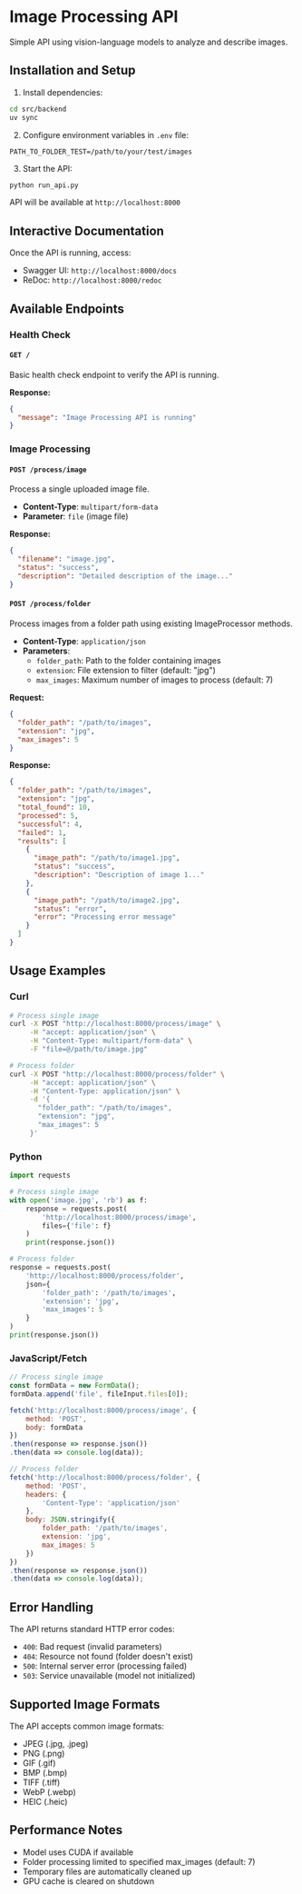 # Image Processing API

Simple API using vision-language models to analyze and describe images.

## Installation and Setup

1. Install dependencies:
```bash
cd src/backend
uv sync
```

2. Configure environment variables in `.env` file:
```
PATH_TO_FOLDER_TEST=/path/to/your/test/images
```

3. Start the API:
```bash
python run_api.py
```

API will be available at `http://localhost:8000`

## Interactive Documentation

Once the API is running, access:
- Swagger UI: `http://localhost:8000/docs`
- ReDoc: `http://localhost:8000/redoc`

## Available Endpoints

### Health Check

#### `GET /`
Basic health check endpoint to verify the API is running.

**Response:**
```json
{
  "message": "Image Processing API is running"
}
```

### Image Processing

#### `POST /process/image`
Process a single uploaded image file.
- **Content-Type**: `multipart/form-data`
- **Parameter**: `file` (image file)

**Response:**
```json
{
  "filename": "image.jpg",
  "status": "success",
  "description": "Detailed description of the image..."
}
```

#### `POST /process/folder`
Process images from a folder path using existing ImageProcessor methods.
- **Content-Type**: `application/json`
- **Parameters**:
  - `folder_path`: Path to the folder containing images
  - `extension`: File extension to filter (default: "jpg")
  - `max_images`: Maximum number of images to process (default: 7)

**Request:**
```json
{
  "folder_path": "/path/to/images",
  "extension": "jpg",
  "max_images": 5
}
```

**Response:**
```json
{
  "folder_path": "/path/to/images",
  "extension": "jpg",
  "total_found": 10,
  "processed": 5,
  "successful": 4,
  "failed": 1,
  "results": [
    {
      "image_path": "/path/to/image1.jpg",
      "status": "success",
      "description": "Description of image 1..."
    },
    {
      "image_path": "/path/to/image2.jpg",
      "status": "error",
      "error": "Processing error message"
    }
  ]
}
```

## Usage Examples

### Curl

```bash
# Process single image
curl -X POST "http://localhost:8000/process/image" \
     -H "accept: application/json" \
     -H "Content-Type: multipart/form-data" \
     -F "file=@/path/to/image.jpg"

# Process folder
curl -X POST "http://localhost:8000/process/folder" \
     -H "accept: application/json" \
     -H "Content-Type: application/json" \
     -d '{
       "folder_path": "/path/to/images",
       "extension": "jpg",
       "max_images": 5
     }'
```

### Python

```python
import requests

# Process single image
with open('image.jpg', 'rb') as f:
    response = requests.post(
        'http://localhost:8000/process/image',
        files={'file': f}
    )
    print(response.json())

# Process folder
response = requests.post(
    'http://localhost:8000/process/folder',
    json={
        'folder_path': '/path/to/images',
        'extension': 'jpg',
        'max_images': 5
    }
)
print(response.json())
```

### JavaScript/Fetch

```javascript
// Process single image
const formData = new FormData();
formData.append('file', fileInput.files[0]);

fetch('http://localhost:8000/process/image', {
    method: 'POST',
    body: formData
})
.then(response => response.json())
.then(data => console.log(data));

// Process folder
fetch('http://localhost:8000/process/folder', {
    method: 'POST',
    headers: {
        'Content-Type': 'application/json'
    },
    body: JSON.stringify({
        folder_path: '/path/to/images',
        extension: 'jpg',
        max_images: 5
    })
})
.then(response => response.json())
.then(data => console.log(data));
```

## Error Handling

The API returns standard HTTP error codes:
- `400`: Bad request (invalid parameters)
- `404`: Resource not found (folder doesn't exist)
- `500`: Internal server error (processing failed)
- `503`: Service unavailable (model not initialized)

## Supported Image Formats

The API accepts common image formats:
- JPEG (.jpg, .jpeg)
- PNG (.png)
- GIF (.gif)
- BMP (.bmp)
- TIFF (.tiff)
- WebP (.webp)
- HEIC (.heic)

## Performance Notes

- Model uses CUDA if available
- Folder processing limited to specified max_images (default: 7)
- Temporary files are automatically cleaned up
- GPU cache is cleared on shutdown
